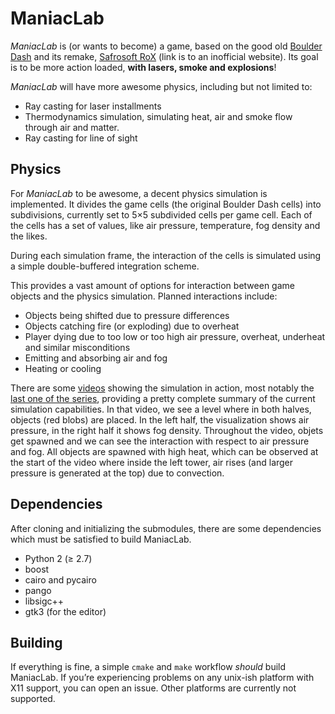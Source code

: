 ManiacLab
=========

*ManiacLab* is (or wants to become) a game, based on the good old [Boulder Dash][0]
and its remake, [Safrosoft RoX][1] (link is to an inofficial website). Its goal
is to be more action loaded, **with lasers, smoke and explosions**!

*ManiacLab* will have more awesome physics, including but not limited to:

* Ray casting for laser installments
* Thermodynamics simulation, simulating heat, air and smoke flow through air and
  matter.
* Ray casting for line of sight

Physics
-------

For *ManiacLab* to be awesome, a decent physics simulation is implemented. It
divides the game cells (the original Boulder Dash cells) into subdivisions,
currently set to 5×5 subdivided cells per game cell. Each of the cells has a set
of values, like air pressure, temperature, fog density and the likes.

During each simulation frame, the interaction of the cells is simulated using a
simple double-buffered integration scheme.

This provides a vast amount of options for interaction between game objects and
the physics simulation. Planned interactions include:

* Objects being shifted due to pressure differences
* Objects catching fire (or exploding) due to overheat
* Player dying due to too low or too high air pressure, overheat, underheat and
  similar misconditions
* Emitting and absorbing air and fog
* Heating or cooling

There are some [videos][2] showing the simulation in action, most notably the
[last one of the series][3], providing a pretty complete summary of the current
simulation capabilities. In that video, we see a level where in both halves,
objects (red blobs) are placed. In the left half, the visualization shows air
pressure, in the right half it shows fog density. Throughout the video, objets
get spawned and we can see the interaction with respect to air pressure and
fog. All objects are spawned with high heat, which can be observed at the start
of the video where inside the left tower, air rises (and larger pressure is
generated at the top) due to convection.

Dependencies
------------

After cloning and initializing the submodules, there are some dependencies which
must be satisfied to build ManiacLab.

* Python 2 (≥ 2.7)
* boost
* cairo and pycairo
* pango
* libsigc++
* gtk3 (for the editor)

Building
--------

If everything is fine, a simple ``cmake`` and ``make`` workflow *should* build
ManiacLab. If you’re experiencing problems on any unix-ish platform with X11
support, you can open an issue. Other platforms are currently not supported.

   [0]: https://en.wikipedia.org/wiki/Boulder_Dash
   [1]: http://www.autofish.net/shrines/rox/
   [2]: http://sotecware.net/files/maniaclab/
   [3]: http://sotecware.net/files/maniaclab/phy-simulation-01-mostly-complete.ogv
